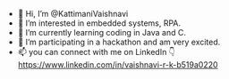 - 👋 Hi, I’m @KattimaniVaishnavi
- 👀 I’m interested in embedded systems, RPA.               
- 🌱 I’m currently learning coding in Java and C.
- 💞️ I’m participating in a hackathon and am very excited. 
- 📫 you can connect with me on LinkedIn 👇
     https://www.linkedin.com/in/vaishnavi-r-k-b519a0220

<!---
KattimaniVaishnavi/KattimaniVaishnavi is a ✨ special ✨ repository because its `README.md` (this file) appears on your GitHub profile.
You can click the Preview link to take a look at your changes.
--->
